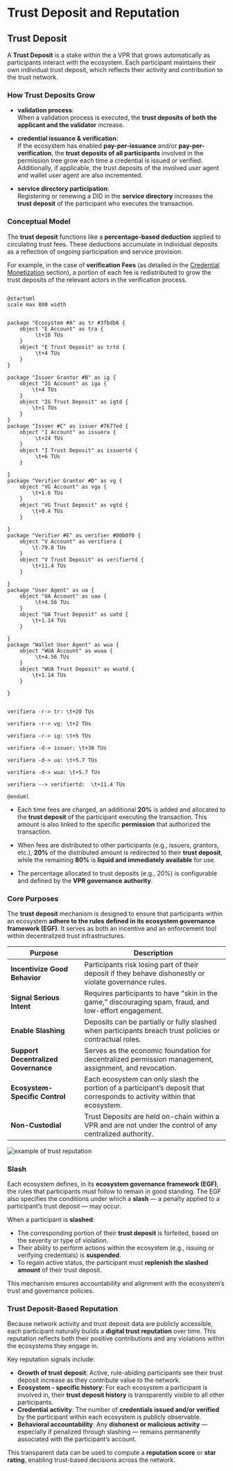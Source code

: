 # Trust Deposit and Reputation

## Trust Deposit

A **Trust Deposit** is a stake within the a VPR that grows automatically as participants interact with the ecosystem. Each participant maintains their own individual trust deposit, which reflects their activity and contribution to the trust network.

### How Trust Deposits Grow

- **validation process**:  
  When a validation process is executed, the **trust deposits of both the applicant and the validator** increase.

- **credential issuance & verification**:  
  If the ecosystem has enabled **pay-per-issuance** and/or **pay-per-verification**, the **trust deposits of all participants** involved in the permission tree grow each time a credential is issued or verified.  
  Additionally, if applicable, the trust deposits of the involved user agent and wallet user agent are also incremented.

- **service directory participation**:  
  Registering or renewing a DID in the **service directory** increases the **trust deposit** of the participant who executes the transaction.

### Conceptual Model

The **trust deposit** functions like a **percentage-based deduction** applied to circulating trust fees. These deductions accumulate in individual deposits as a reflection of ongoing participation and service provision.

For example, in the case of **verification Fees** (as detailed in the [Credential Monetization](./70-credential-monetization.md) section), a portion of each fee is redistributed to grow the trust deposits of the relevant actors in the verification process.

```plantuml

@startuml
scale max 800 width
 

package "Ecosystem #A" as tr #3fbdb6 {
    object "E Account" as tra {
         \t+16 TUs
    }
    object "E Trust Deposit" as trtd {
         \t+4 TUs
    }
}

package "Issuer Grantor #B" as ig {
    object "IG Account" as iga {
        \t+4 TUs
    }
    object "IG Trust Deposit" as igtd {
        \t+1 TUs
    }
}
package "Issuer #C" as issuer #7677ed {
    object "I Account" as issuera {
         \t+24 TUs
    }
    object "I Trust Deposit" as issuertd {
         \t+6 TUs
    }

}
package "Verifier Grantor #D" as vg {
    object "VG Account" as vga {
        \t+1.6 TUs
    }
    object "VG Trust Deposit" as vgtd {
        \t+0.4 TUs
    }

}
package "Verifier #E" as verifier #00b0f0 {
    object "V Account" as verifiera {
        \t-79.8 TUs
    }
    object "V Trust Deposit" as verifiertd {
        \t+11.4 TUs
    }

}
package "User Agent" as ua {
    object "UA Account" as uaa {
         \t+4.56 TUs
    }
    object "UA Trust Deposit" as uatd {
        \t+1.14 TUs
    }

}
package "Wallet User Agent" as wua {
    object "WUA Account" as wuaa {
         \t+4.56 TUs
    }
    object "WUA Trust Deposit" as wuatd {
        \t+1.14 TUs
    }

}


verifiera -r-> tr: \t+20 TUs

verifiera -r-> vg: \t+2 TUs

verifiera -r-> ig: \t+5 TUs

verifiera -d-> issuer: \t+30 TUs

verifiera -d-> ua: \t+5.7 TUs

verifiera -d-> wua: \t+5.7 TUs

verifiera --> verifiertd:  \t+11.4 TUs

@enduml

```

- Each time fees are charged, an additional **20%** is added and allocated to the **trust deposit** of the participant executing the transaction. This amount is also linked to the specific **permission** that authorized the transaction.

- When fees are distributed to other participants (e.g., issuers, grantors, etc.), **20%** of the distributed amount is redirected to their **trust deposit**, while the remaining **80%** is **liquid and immediately available** for use.

- The percentage allocated to trust deposits (e.g., 20%) is configurable and defined by the **VPR governance authority**.

### Core Purposes

The **trust deposit** mechanism is designed to ensure that participants within an ecosystem **adhere to the rules defined in its ecosystem governance framework (EGF)**. It serves as both an incentive and an enforcement tool within decentralized trust infrastructures.

| **Purpose**                          | **Description**                                                                                      |
|--------------------------------------|------------------------------------------------------------------------------------------------------|
| **Incentivize Good Behavior**        | Participants risk losing part of their deposit if they behave dishonestly or violate governance rules. |
| **Signal Serious Intent**            | Requires participants to have "skin in the game," discouraging spam, fraud, and low-effort engagement. |
| **Enable Slashing**                  | Deposits can be partially or fully slashed when participants breach trust policies or contractual roles. |
| **Support Decentralized Governance** | Serves as the economic foundation for decentralized permission management, assignment, and revocation. |
| **Ecosystem-Specific Control**       | Each ecosystem can only slash the portion of a participant’s deposit that corresponds to activity within that ecosystem. |
| **Non-Custodial**                    | Trust Deposits are held on-chain within a VPR and are not under the control of any centralized authority. |

![example of trust reputation](/img/verifiable-service.png)

### Slash

Each ecosystem defines, in its **ecosystem governance framework (EGF)**, the rules that participants must follow to remain in good standing. The EGF also specifies the conditions under which a **slash** — a penalty applied to a participant’s trust deposit — may occur.

When a participant is **slashed**:

- The corresponding portion of their **trust deposit** is forfeited, based on the severity or type of violation.
- Their ability to perform actions within the ecosystem (e.g., issuing or verifying credentials) is **suspended**.
- To regain active status, the participant must **replenish the slashed amount** of their trust deposit.

This mechanism ensures accountability and alignment with the ecosystem’s trust and governance policies.

### Trust Deposit-Based Reputation

Because network activity and trust deposit data are publicly accessible, each participant naturally builds a **digital trust reputation** over time. This reputation reflects both their positive contributions and any violations within the ecosystems they engage in.

Key reputation signals include:

- **Growth of trust deposit**: Active, rule-abiding participants see their trust deposit increase as they contribute value to the network.
- **Ecosystem - specific history**: For each ecosystem a participant is involved in, their **trust deposit history** is transparently visible to all other participants.
- **Credential activity**: The number of **credentials issued and/or verified** by the participant within each ecosystem is publicly observable.
- **Behavioral accountability**: Any **dishonest or malicious activity** — especially if penalized through slashing — remains permanently associated with the participant’s account.

This transparent data can be used to compute a **reputation score** or **star rating**, enabling trust-based decisions across the network.
